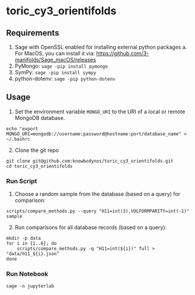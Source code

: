 # toric_cy3_orientifolds

## Requirements
1. Sage with OpenSSL enabled for installing external python packages
    a. For MacOS, you can install it via: https://github.com/3-manifolds/Sage_macOS/releases
2. PyMongo: `sage -pip install pymongo`
3. SymPy: `sage -pip install sympy`
4. python-dotenv: `sage -pip python-dotenv`

## Usage
1. Set the environment variable `MONGO_URI` to the URI of a local or remote MongoDB database.
```
echo "export MONGO_URI=mongodb://username:password@hostname:port/database_name" > ~/.bashrc
```
2. Clone the git repo
```
git clone git@github.com:knowbodynos/toric_cy3_orientifolds.git
cd toric_cy3_orientifolds
```

### Run Script
1. Choose a random sample from the database (based on a query) for comparison:
```
scripts/compare_methods.py --query "H11=int(3),VOLFORMPARITY=int(-1)" sample
```
2. Run comparisons for all database records (based on a query):
```
mkdir -p data
for i in {1..6}; do
    scripts/compare_methods.py -q "H11=int(${i})" full > "data/h11_${i}.json"
done
```

### Run Notebook
```
sage -n jupyterlab
```
